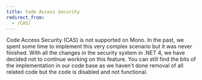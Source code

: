 ```yaml
---
title: Code Access Security
redirect_from:
  - /CAS/
---
```


Code Access Security (CAS) is not supported on Mono. In the past, we spent some time to implement this very complex scenario but it was never finished. With all the changes in the security system in .NET 4, we have decided not to continue working on this feature. You can still find the bits of the implementation in our code base as we haven't done removal of all related code but the code is disabled and not functional.
